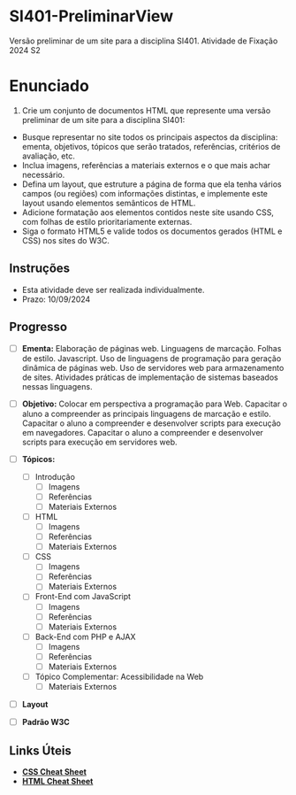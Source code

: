 # SI401-PreliminarView
Versão preliminar de um site para a disciplina SI401. Atividade de Fixação 2024 S2

# Enunciado

1. Crie um conjunto de documentos HTML que represente uma versão preliminar de um site para a disciplina SI401:

* Busque representar no site todos os principais aspectos da disciplina: ementa, objetivos, tópicos que serão tratados, referências, critérios de avaliação, etc.
* Inclua imagens, referências a materiais externos e o que mais achar necessário.
* Defina um layout, que estruture a página de forma que ela tenha vários campos (ou regiões) com informações distintas, e implemente este layout usando elementos semânticos de HTML.
* Adicione formatação aos elementos contidos neste site usando CSS, com folhas de estilo prioritariamente externas.
* Siga o formato HTML5 e valide todos os documentos gerados (HTML e CSS) nos sites do W3C.

## Instruções

* Esta atividade deve ser realizada individualmente.
* Prazo: 10/09/2024

## Progresso

- [ ] **Ementa:** Elaboração de páginas web. Linguagens de marcação. Folhas de estilo. Javascript. Uso de linguagens de programação para geração dinâmica de páginas web. Uso de servidores web para armazenamento de sites. Atividades práticas de implementação de sistemas baseados nessas linguagens.

- [ ] **Objetivo:** Colocar em perspectiva a programação para Web. Capacitar o aluno a compreender as principais linguagens de marcação e estilo. Capacitar o aluno a compreender e desenvolver scripts para execução em navegadores. Capacitar o aluno a compreender e desenvolver scripts para execução em servidores web.

- [ ] **Tópicos:**
  - [ ]	Introdução
    - [ ]	Imagens
	- [ ]	Referências
	- [ ]	Materiais Externos
  - [ ]	HTML
    - [ ]	Imagens
	- [ ]	Referências
	- [ ]	Materiais Externos
  - [ ]	CSS
    - [ ]	Imagens
	- [ ]	Referências
	- [ ]	Materiais Externos
  - [ ]	Front-End com JavaScript
    - [ ]	Imagens
	- [ ]	Referências
	- [ ]	Materiais Externos
  - [ ]	Back-End com PHP e AJAX
    - [ ]	Imagens
	- [ ]	Referências
	- [ ]	Materiais Externos
  - [ ]	Tópico Complementar: Acessibilidade na Web
	- [ ]	Materiais Externos

- [ ] **Layout**

- [ ] **Padrão W3C**

## Links Úteis

- [**CSS Cheat Sheet**](https://htmlcheatsheet.com/css/)
- [**HTML Cheat Sheet**](https://htmlcheatsheet.com/)
